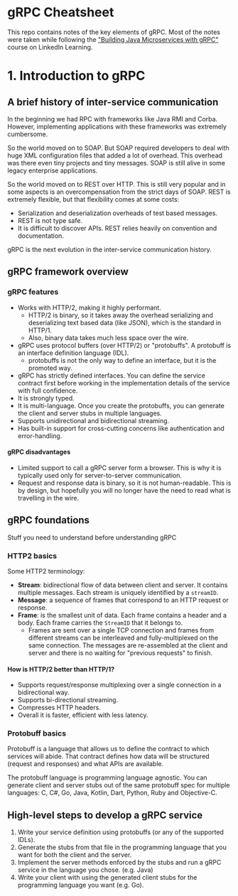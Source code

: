 # gRPC Cheatsheet

This repo contains notes of the key elements of gRPC. Most of the notes
were taken while following the ["Building Java Microservices with gRPC"](https://www.linkedin.com/learning/building-java-microservices-with-grpc)
course on LinkedIn Learning.

# 1. Introduction to gRPC

## A brief history of inter-service communication

In the beginning we had RPC with frameworks like Java RMI and Corba.
However, implementing applications with these frameworks was extremely
cumbersome.

So the world moved on to SOAP. But SOAP required developers to deal with
huge XML configuration files that added a lot of overhead. This overhead
was there even tiny projects and tiny messages. SOAP is still alive
in some legacy enterprise applications.

So the world moved on to REST over HTTP. This is still very popular and
in some aspects is an overcompensation from the strict days of SOAP.
REST is extremely flexible, but that flexibility comes at some costs:
- Serialization and deserialization overheads of test based messages.
- REST is not type safe.
- It is difficult to discover APIs. REST relies heavily on convention
  and documentation.

gRPC is the next evolution in the inter-service communication history.

## gRPC framework overview

### gRPC features
- Works with HTTP/2, making it highly performant.
  - HTTP/2 is binary, so it takes away the overhead serializing and
    deserializing text based data (like JSON), which is the standard in
    HTTP/1.
  - Also, binary data takes much less space over the wire.
- gRPC uses protocol buffers (over HTTP/2) or "protobuffs". A protobuff
  is an interface definition language (IDL).
  - protobuffs is not the only way to define an interface, but it is the
    promoted way.
- gRPC has strictly defined interfaces. You can define the service
  contract first before working in the implementation details of the
  service with full confidence.
- It is strongly typed.
- It is multi-language. Once you create the protobuffs, you can generate
  the client and server stubs in multiple languages.
- Supports unidirectional and bidirectional streaming.
- Has built-in support for cross-cutting concerns like authentication
  and error-handling.

#### gRPC disadvantages
- Limited support to call a gRPC server form a browser. This is why it
  is typically used only for server-to-server communication.
- Request and response data is binary, so it is not human-readable. This
  is by design, but hopefully you will no longer have the need to read
  what is travelling in the wire.

## gRPC foundations
Stuff you need to understand before understanding gRPC

### HTTP2 basics
Some HTTP2 terminology:
- **Stream**: bidirectional flow of data between client and server. It
  contains multiple messages. Each stream is uniquely identified by a
  `streamID`.
- **Message**: a sequence of frames that correspond to an HTTP request or
  response.
- **Frame**: is the smallest unit of data. Each frame contains a header
  and a body. Each frame carries the `StreamID` that it belongs to.
  - Frames are sent over a single TCP connection and frames from
    different streams can be interleaved and fully-multiplexed on the
    same connection. The messages are re-assembled at the client and
    server and there is no waiting for "previous requests" to finish.

#### How is HTTP/2 better than HTTP/1?
- Supports request/response multiplexing over a single connection in a
  bidirectional way.
- Supports bi-directional streaming.
- Compresses HTTP headers.
- Overall it is faster, efficient with less latency.

### Protobuff basics
Protobuff is a language that allows us to define the contract to which
  services will abide. That contract defines how data will be structured
  (request and responses) and what APIs are available.

The protobuff language is programming language agnostic. You can
generate client and server stubs out of the same protobuff spec for
multiple languages: C, C#, Go, Java, Kotlin, Dart, Python, Ruby and
Objective-C.

## High-level steps to develop a gRPC service
1. Write your service definition using protobuffs (or any of the
   supported IDLs).
2. Generate the stubs from that file in the programming language that
   you want for both the client and the server.
3. Implement the server methods enforced by the stubs and run a gRPC
   service in the language you chose. (e.g. Java)
4. Write your client with using the generated client stubs for the
   programming language you want (e.g. Go).
